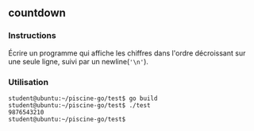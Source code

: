 ## countdown

### Instructions

Écrire un programme qui affiche les chiffres dans l'ordre décroissant sur une seule ligne, suivi par un newline(`'\n'`).

### Utilisation

```console
student@ubuntu:~/piscine-go/test$ go build
student@ubuntu:~/piscine-go/test$ ./test
9876543210
student@ubuntu:~/piscine-go/test$
```
